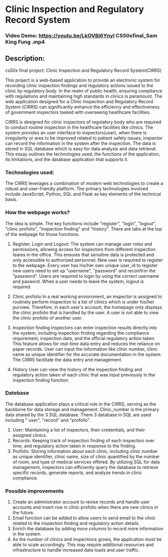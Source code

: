 # Clinic Inspection and Regulatory Record System
### Video Demo: <https://youtu.be/LkOVBj6YnyI> CS50xfinal_Sam King Fung .mp4
## Description: 
cs50x final project: Clinic Inspection and Regulatory Record System(CIRRS)

This project is a web-based application to provide an electronic system for recording clinic inspection findings and regulatory actions issued to the clinic by regulatory body. In the realm of public health, ensuring compliance with regulations and maintaining high standards in clinics is paramount. The web application designed for a Clinic Inspection and Regulatory Record System (CIRRS) can significantly enhance the efficiency and effectiveness of government inspectors tasked with overseeing healthcare facilities. 

CIRRS is designed for clinic inspectors of regulatory body who are required to conduct routine inspection in the healthcare facilities like clinics. The system provides an user interface to inspectors(user), when there is irregularity or area to be improved related to patient safety issues, inspector can record the information in the system after the inspection. The data is stored in SQL database which is easy for data analysis and data retrieval. This essay outlines the technologies used, the functions of the application, its limitations, and the database application that supports it.

### Technologies used:
The CIRRS leverages a combination of modern web technologies to create a robust and user-friendly platform. The primary technologies involved include JavaScript, Python, SQL and Flask as key elements of the technical basis. 

### How the webpage works?
The idea is simple. The key functions include "register", "login", "logout", "clinic profolio", "inspection finding" and "history". There are tabs at the top of the webpage for those functions.

1. Register, Login and Logout:
The system can manage user roles and permissions, allowing access for inspectors from different inspection teams in the office. This ensures that sensitive data is protected and only accessible to authorized personnel. New user is required to register to the webpage. Every user has his/her own unique user_id to register new users need to set up "username", "password" and reconfirm the "password". Users are required to login by using the correct username and pasword. When a user needs to leave the system, logout is required.

3. Clinic profolio
In a real working enviornment, an inspector is assigned to routinely perform inspection to a list of clinics which is under his/her purview. Therefore, in each user's account, the homepage only displays the clinic profolio that is handled by the user. A user is not able to view the clinic profolio of another user.

4. Inspection finding
Inspectors can enter inspection results directly into the system, including inspection finding regarding the compliance requirement, inspection date, and the official regulatory action taken. This feature allows for real-time data entry and reduces the reliance on paper records. User can input the information like clinic number, clinic name as unique identifier for the accurate documentation in the system. The CIRRS facilitate the data entry and management.

5. History
User can view the history of the inspection finding and regulatory action taken of each clinic that was input previously in the inspection finding function. 


### Datebase
The database application plays a critical role in the CIRRS, serving as the backbone for data storage and management. Clinic_number is the primary data shared by the 3 SQL database. There 3 database in SQL are used including " user", "record" and "profolio". 
1. User: Maintaining a list of inspectors, their credentials, and their assigned clinics.
2. Records: Keeping track of inspection finding of each inspection over time, and regulatory action taken in response to the finding. 
3. Profolio: Storing information about each clinic, including clinic number as unique identifier, clinic name, size of clinic quantified by the number of room, and type of medical services offered.
By utilizing SQL for data management, inspectors can efficiently query the database to retrieve specific records, generate reports, and analyze trends in clinic compliance.

### Possible improvements
1. Create an administrator account to revise records and handle user accounts and insert row in clinic profolio when there are new clinics in the future. 
2. Email function can be added to allow users to send email to the clinic related to the inspection finding and regulatory action details.
3. Enrich the database by adding more columns to record more information in the system.
4. As the number of clinics and inspections grows, the application must be able to scale accordingly. This may require additional resources and infrastructure to handle increased data loads and user traffic.

